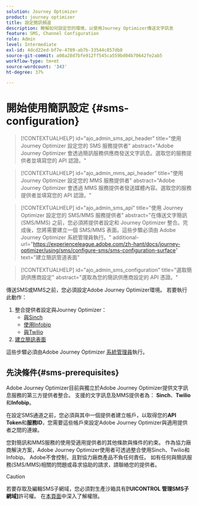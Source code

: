 ```yaml
---
solution: Journey Optimizer
product: journey optimizer
title: 設定簡訊頻道
description: 瞭解如何設定您的環境，以使用Journey Optimizer傳送文字訊息
feature: SMS, Channel Configuration
role: Admin
level: Intermediate
exl-id: 4dcd22ed-bf7e-4789-ab7b-33544c857db8
source-git-commit: a08a28d7bfe912ff545ca559bd04b70642fe2ab5
workflow-type: tm+mt
source-wordcount: '343'
ht-degree: 37%

---
```


# 開始使用簡訊設定 {#sms-configuration}

>[!CONTEXTUALHELP]
>id="ajo_admin_sms_api_header"
>title="使用 Journey Optimizer 設定您的 SMS 服務提供者"
>abstract="Adobe Journey Optimizer 會透過簡訊服務供應商發送文字訊息。選取您的服務提供者並填寫您的 API 認證。"

>[!CONTEXTUALHELP]
>id="ajo_admin_mms_api_header"
>title="使用 Journey Optimizer 設定您的 MMS 服務提供者"
>abstract="Adobe Journey Optimizer 會透過 MMS 服務提供者發送媒體內容。選取您的服務提供者並填寫您的 API 認證。"

>[!CONTEXTUALHELP]
>id="ajo_admin_sms_api"
>title="使用 Journey Optimizer 設定您的 SMS/MMS 服務提供者"
>abstract="在傳送文字簡訊 (SMS/MMS) 之前，您必須將提供者設定和 Journey Optimizer 整合。完成後，您將需要建立一個 SMS/MMS 表面。這些步驟必須由 Adobe Journey Optimizer 系統管理員執行。"
>additional-url="https://experienceleague.adobe.com/zh-hant/docs/journey-optimizer/using/sms/configure-sms/sms-configuration-surface" text="建立簡訊管道表面"

>[!CONTEXTUALHELP]
>id="ajo_admin_sms_configuration"
>title="選取簡訊供應商設定"
>abstract="選取為您的簡訊供應商設定的 API 憑證。"

傳送SMS或MMS之前，您必須設定Adobe Journey Optimizer環境。 若要執行此動作：

1. 整合提供者設定與Journey Optimizer：
   * [與Sinch](sms-configuration-sinch.md)
   * [使用Infobip](sms-configuration-infobip.md)
   * [與Twilio](sms-configuration-twilio.md)
1. [建立簡訊表面](sms-configuration-surface.md)

這些步驟必須由Adobe Journey Optimizer [系統管理員](../start/path/administrator.md)執行。

## 先決條件{#sms-prerequisites}

Adobe Journey Optimizer目前與獨立於Adobe Journey Optimizer提供文字訊息服務的第三方提供者整合。 支援的文字訊息及MMS提供者為： **Sinch**、**Twilio**&#x200B;和&#x200B;**Infobip**。

在設定SMS通道之前，您必須與其中一個提供者建立帳戶，以取得您的&#x200B;**API Token**&#x200B;和&#x200B;**服務ID**，您需要這些帳戶來設定Adobe Journey Optimizer與適用提供者之間的連線。

您對簡訊和MMS服務的使用受適用提供者的其他條款與條件的約束。 作為協力廠商解決方案，Adobe Journey Optimizer使用者可透過整合使用Sinch、Twilio和Infobip。 Adobe不會控制，且對協力廠商產品不負任何責任。 如有任何與簡訊服務(SMS/MMS)相關的問題或尋求協助的請求，請聯絡您的提供者。

>[!CAUTION]
>
>若要存取及編輯SMS子網域，您必須對生產沙箱具有&#x200B;**[!UICONTROL 管理SMS子網域]**&#x200B;許可權。 在[本頁面](../administration/high-low-permissions.md#administration-permissions)中深入了解權限。
>

